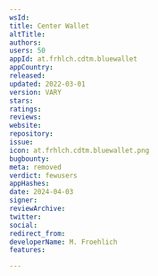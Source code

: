 ```yaml
---
wsId: 
title: Center Wallet
altTitle: 
authors: 
users: 50
appId: at.frhlch.cdtm.bluewallet
appCountry: 
released: 
updated: 2022-03-01
version: VARY
stars: 
ratings: 
reviews: 
website: 
repository: 
issue: 
icon: at.frhlch.cdtm.bluewallet.png
bugbounty: 
meta: removed
verdict: fewusers
appHashes: 
date: 2024-04-03
signer: 
reviewArchive: 
twitter: 
social: 
redirect_from: 
developerName: M. Froehlich
features: 

---
```


